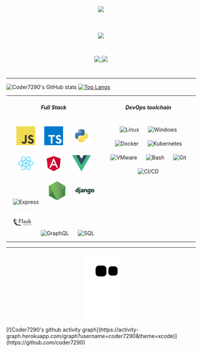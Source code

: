 <div align="center">
    <img src="https://media.giphy.com/media/hvRJCLFzcasrR4ia7z/giphy.gif" width="55px">
</div>

<h1 align="center"><img align="center" src="https://media.giphy.com/media/rlUy2kgxiNm7b2l0lG/giphy.gif" style = "width: -webkit-fill-available;"/></h1>

<div align="center" style="margin: 40px 0">
    <a href="https://github.com/topdev0729/github-profile-views-counter">
        <img width="175px" src="https://komarev.com/ghpvc/?username=topdeveloper0729&color=DE002D">
    </a>
    <!-- Followers -->
    <a href="https://github.com/coder7290?tab=followers">
        <img width="150px" src="https://img.shields.io/github/followers/Jiganesh?style=flat-square">
    </a>
</div>

<hr />

![Coder7290's GitHub stats](https://github-readme-stats.vercel.app/api?username=coder7290&show_icons=true&theme=dark)
[![Top Langs](https://github-readme-stats.vercel.app/api/top-langs/?username=coder7290&layout=compact&theme=dark)](https://github.com/anuraghazra/github-readme-stats) 

<table><tr>
    <td valign="top" width="50%">
        <div align="center">
           <h6> <b> Full Stack </b> </h6>
        </div>
        <div align="center">  
         <img style="margin: 10px" alt="JavaScript" height="50" src="https://raw.githubusercontent.com/github/explore/80688e429a7d4ef2fca1e82350fe8e3517d3494d/topics/javascript/javascript.png" />
          <img style="margin: 10px" alt="Typescript"height="50" src="https://raw.githubusercontent.com/github/explore/e94815998e4e0713912fed477a1f346ec04c3da2/topics/typescript/typescript.png" />
          <img style="margin: 10px" alt="Python"height="50" src="https://raw.githubusercontent.com/github/explore/e94815998e4e0713912fed477a1f346ec04c3da2/topics/python/python.png" />
          <img style="margin: 10px" alt="React" height="50" src="https://raw.githubusercontent.com/github/explore/80688e429a7d4ef2fca1e82350fe8e3517d3494d/topics/react/react.png" />
            <img style="margin: 10px" alt="Angular" height="50" src="https://raw.githubusercontent.com/github/explore/e94815998e4e0713912fed477a1f346ec04c3da2/topics/angular/angular.png" />
            <img style="margin: 10px" alt="Vue" height="50" src="https://raw.githubusercontent.com/github/explore/e94815998e4e0713912fed477a1f346ec04c3da2/topics/vue/vue.png" />
            <img style="margin: 10px"  alt="Express" height="50" src="https://raw.githubusercontent.com/sachuverma/sachuverma/master/icons/express.png"/>  
            <img style="margin: 10px" alt="Node.js" height="50" src="https://raw.githubusercontent.com/github/explore/80688e429a7d4ef2fca1e82350fe8e3517d3494d/topics/nodejs/nodejs.png" />
            <img style="margin: 10px" alt="Django" height="50" src="https://raw.githubusercontent.com/github/explore/e94815998e4e0713912fed477a1f346ec04c3da2/topics/django/django.png" />
            <img style="margin: 10px" alt="Flask" height="50" src="https://raw.githubusercontent.com/github/explore/e94815998e4e0713912fed477a1f346ec04c3da2/topics/flask/flask.png" />
            <img style="margin: 10px" alt="GraphQL" height="50" src="https://raw.githubusercontent.com/rohan-varma/rohan-blog/gh-pages/images/graphql.png" /> 
            <img style="margin: 10px" alt="SQL" height="50" src="https://www.zeluslugi.ru/upload/news/terms20191115-1.png" />
        </div></td><td valign="top" width="50%">
        <div align="center">
                <h6><b>DevOps toolchain</b></h6>
            </div>
        <div align="center"> 
            <img style="margin: 10px" src="https://profilinator.rishav.dev/skills-assets/linux-original.svg" alt="Linux" height="50" />
            <img style="margin: 10px" src="https://upload.wikimedia.org/wikipedia/commons/thumb/5/5f/Windows_logo_-_2012.svg/1024px-Windows_logo_-_2012.svg.png" alt="Windows" height="50" /> 
            <img style="margin: 10px" src="https://www.docker.com/sites/default/files/d8/2019-07/Moby-logo.png" alt="Docker" height="50" />
            <img style="margin: 10px" src="https://upload.wikimedia.org/wikipedia/commons/0/00/Kubernetes_%28container_engine%29.png" alt="Kubernetes" height="50" />
            <img style="margin: 10px" alt="VMware" height="50" src="https://upload.wikimedia.org/wikipedia/commons/3/34/VMware_Workstation_11.0_icon.png" />
            <img style="margin: 10px" src="https://profilinator.rishav.dev/skills-assets/gnu_bash-icon.svg" alt="Bash" height="50" />
            <img style="margin: 10px" src="https://profilinator.rishav.dev/skills-assets/git-scm-icon.svg" alt="Git" height="50" /> 
            <img style="margin: 10px" src="https://i.pinimg.com/originals/32/49/3a/32493aea1ed976cebf93364be225a2f8.png" alt="CI/CD" height="50"/>
        </div>
    </td>
</tr>
</table>  
<hr/>
<div  align="center"> <img src="https://raw.githubusercontent.com/muhiqsimui/muhiqsimui/output/github-contribution-grid-snake.svg" /></div>
[![Coder7290's github activity graph](https://activity-graph.herokuapp.com/graph?username=coder7290&theme=xcode)](https://github.com/coder7290)
